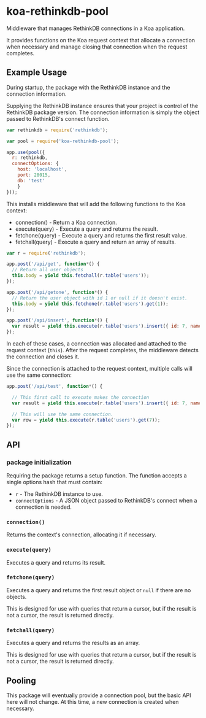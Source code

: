 # koa-rethinkdb-pool

Middleware that manages RethinkDB connections in a Koa application.

It provides functions on the Koa request context that allocate a connection when
necessary and manage closing that connection when the request completes.

## Example Usage

During startup, the package with the RethinkDB instance and the connection
information.

Supplying the RethinkDB instance ensures that your project is control of the
RethinkDB package version.  The connection information is simply the object
passed to RethinkDB's connect function.

```javascript
var rethinkdb = require('rethinkdb');

var pool = require('koa-rethinkdb-pool');

app.use(pool({
  r: rethinkdb,
  connectOptions: {
    host: 'localhost',
    port: 28015,
    db: 'test'
    }
}));
```

This installs middleware that will add the following functions to the Koa
context:

* connection() - Return a Koa connection.
* execute(query) - Execute a query and returns the result.
* fetchone(query) - Execute a query and returns the first result value.
* fetchall(query) - Execute a query and return an array of results.

```javascript
var r = require('rethinkdb');

app.post('/api/get', function*() {
  // Return all user objects
  this.body = yield this.fetchall(r.table('users'));
});

app.post('/api/getone', function*() {
  // Return the user object with id 1 or null if it doesn't exist.
  this.body = yield this.fetchone(r.table('users').get(1));
});

app.post('/api/insert', function*() {
  var result = yield this.execute(r.table('users').insert({ id: 7, name: 'seven' });
});
```

In each of these cases, a connection was allocated and attached to the request
context (`this`).  After the request completes, the middleware detects the
connection and closes it.

Since the connection is attached to the request context, multiple calls will use
the same connection:

```javascript
app.post('/api/test', function*() {

  // This first call to execute makes the connection
  var result = yield this.execute(r.table('users').insert({ id: 7, name: 'seven' });

  // This will use the same connection.
  var row = yield this.execute(r.table('users').get(7));
});
```

## API

### package initialization

Requiring the package returns a setup function.  The function accepts a single
options hash that must contain:

* `r` - The RethinkDB instance to use.
* `connectOptions` - A JSON object passed to RethinkDB's connect when a
connection is needed.

### `connection()`

Returns the context's connection, allocating it if necessary.

### `execute(query)`

Executes a query and returns its result.

### `fetchone(query)`

Executes a query and returns the first result object or `null` if there are no
objects.

This is designed for use with queries that return a cursor, but if the result is
not a cursor, the result is returned directly.

### `fetchall(query)`

Executes a query and returns the results as an array.

This is designed for use with queries that return a cursor, but if the result is
not a cursor, the result is returned directly.

## Pooling

This package will eventually provide a connection pool, but the basic API here
will not change.  At this time, a new connection is created when necessary.
